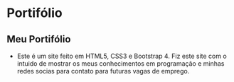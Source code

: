 # Portifólio

## Meu Portifólio

* Este é um site feito em HTML5, CSS3 e Bootstrap 4. Fiz este site com o intuido de mostrar os meus conhecimentos em programação e minhas redes socias para contato para futuras vagas de emprego.